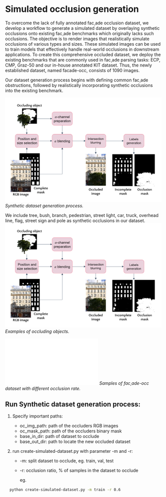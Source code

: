# Simulated occlusion generation

To overcome the lack of fully annotated fac¸ade occlusion dataset, we develop a workflow to generate a simulated dataset by overlaying synthetic occlusions onto existing fac¸ade benchmarks which originally lacks such occlusions. The objective is to render images that realistically simulate occlusions of various types and sizes. These simulated images can be used to train models that effectively handle real-world occlusions in downstream applications. To create this comprehensive occluded dataset, we deploy the existing benchmarks that are commonly used in fac¸ade parsing tasks: ECP, CMP, Graz-50 and our in-house annotated KIT dataset. Thus, the newly established dataset, named facade-occ, consists of 1090 images.

Our dataset generation process begins with defining common fac¸ade obstructions, followed by realistically incorporating synthetic occlusions into the existing benchmark.

![](images/sim-dataset.png)
*Synthetic dataset generation process.*

We include tree, bush, branch, pedestrian, street light, car, truck, overhead line, flag, street sign and pole as synthetic occlusions in our dataset.
![Alt text](images/sim-dataset.png)
*Examples of occluding objects.*

![Alt text](images/occ-level-sample.pdf)
*Samples of fac¸ade-occ dataset with different occlusion rate.*

## Run Synthetic dataset generation process:

1. Specify important paths:
   - oc_img_path: path of the occluders RGB images
   - oc_mask_path: path of the occluders binary mask
   - base_in_dir: path of dataset to occlude
   - base_out_dir: path to locate the new occluded dataset

2. run create-simulated-dataset.py with parameter -m and -r:
   - -m: split dataset to occlude, eg. train, val, test
   - -r: occlusion ratio, % of samples in the dataset to occlude

     eg. 
```bash
  python create-simulated-dataset.py -m train -r 0.6
```

